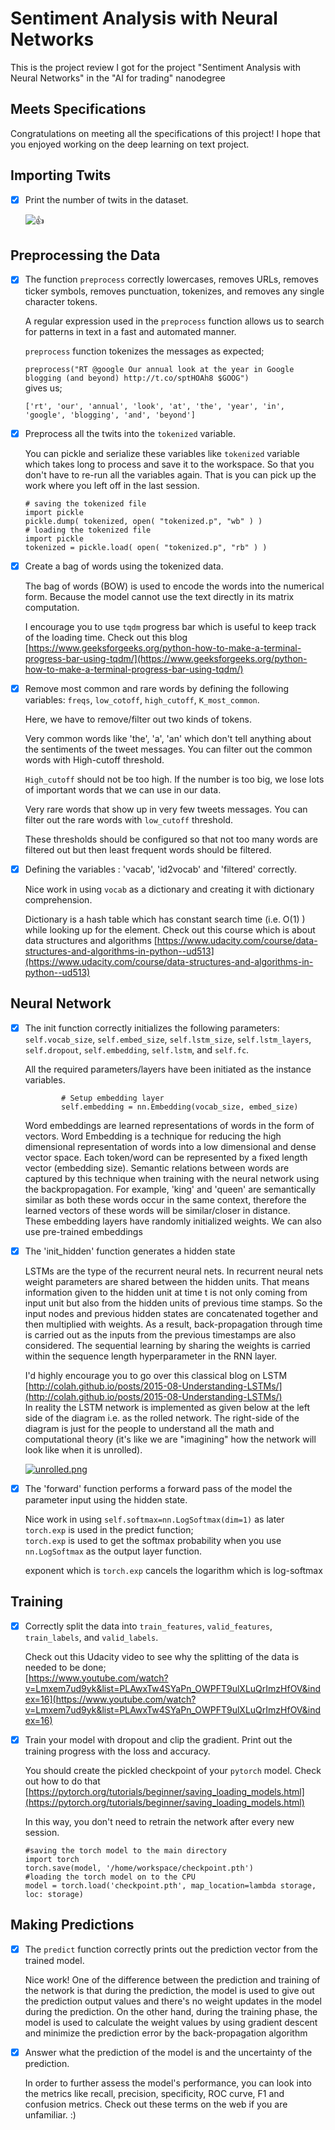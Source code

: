 # Sentiment Analysis with Neural Networks

This is the project review I got for the project "Sentiment Analysis with Neural Networks" in the "AI for trading" nanodegree



## Meets Specifications

Congratulations on meeting all the specifications of this project! I hope that you enjoyed working on the deep learning on text project.

## Importing Twits

- [x] Print the number of twits in the dataset.

	![:thumbsup:](https://review.udacity.com/assets/images/emojis/thumbsup.png ":thumbsup:")

## Preprocessing the Data

- [x] The function  `preprocess`  correctly lowercases, removes URLs, removes ticker symbols, removes punctuation, tokenizes, and removes any single character tokens.

	A regular expression used in the  `preprocess`  function allows us to search for patterns in text in a fast and automated manner.

	`preprocess`  function tokenizes the messages as expected;

	`preprocess("RT @google Our annual look at the year in Google blogging (and beyond) http://t.co/sptHOAh8 $GOOG")`  
gives us;

	`['rt', 'our', 'annual', 'look', 'at', 'the', 'year', 'in', 'google', 'blogging', 'and', 'beyond']`

- [x] Preprocess all the twits into the  `tokenized`  variable.

	You can pickle and serialize these variables like  `tokenized`  variable which takes long to process and save it to the workspace. So that you don't have to re-run all the variables again. That is you can pick up the work where you left off in the last session.

	```
	# saving the tokenized file 
	import pickle
	pickle.dump( tokenized, open( "tokenized.p", "wb" ) )
	# loading the tokenized file
	import pickle 
	tokenized = pickle.load( open( "tokenized.p", "rb" ) )
	```

- [x] Create a bag of words using the tokenized data.

	The bag of words (BOW) is used to encode the words into the numerical form. Because the model cannot use the text directly in its matrix computation.

	I encourage you to use  `tqdm`  progress bar which is useful to keep track of the loading time. Check out this blog  [https://www.geeksforgeeks.org/python-how-to-make-a-terminal-progress-bar-using-tqdm/](https://www.geeksforgeeks.org/python-how-to-make-a-terminal-progress-bar-using-tqdm/)

- [x] Remove most common and rare words by defining the following variables:  `freqs`,  `low_cotoff`,  `high_cutoff`,  `K_most_common`.

	Here, we have to remove/filter out two kinds of tokens.

	Very common words like 'the', 'a', 'an' which don't tell anything about the sentiments of the tweet messages. You can filter out the common words with High-cutoff threshold.

	`High_cutoff`  should not be too high. If the number is too big, we lose lots of important words that we can use in our data.

	Very rare words that show up in very few tweets messages. You can filter out the rare words with  `low_cutoff`  threshold.

	These thresholds should be configured so that not too many words are filtered out but then least frequent words should be filtered.

- [x] Defining the variables : 'vacab', 'id2vocab' and 'filtered' correctly.

	Nice work in using  `vocab`  as a dictionary and creating it with dictionary comprehension.

	Dictionary is a hash table which has constant search time (i.e. O(1) ) while looking up for the element. Check out this course which is about data structures and algorithms  [https://www.udacity.com/course/data-structures-and-algorithms-in-python--ud513](https://www.udacity.com/course/data-structures-and-algorithms-in-python--ud513)

## Neural Network

- [x] The init function correctly initializes the following parameters:  `self.vocab_size`,  `self.embed_size`,  `self.lstm_size`,  `self.lstm_layers`,  `self.dropout`,  `self.embedding`,  `self.lstm`, and  `self.fc`.

	All the required parameters/layers have been initiated as the instance variables.

	```
	        # Setup embedding layer
	        self.embedding = nn.Embedding(vocab_size, embed_size)
	```

	Word embeddings are learned representations of words in the form of vectors. Word Embedding is a technique for reducing the high dimensional representation of words into a low dimensional and dense vector space. Each token/word can be represented by a fixed length vector (embedding size). Semantic relations between words are captured by this technique when training with the neural network using the backpropagation. For example, 'king' and 'queen' are semantically similar as both these words occur in the same context, therefore the learned vectors of these words will be similar/closer in distance.  
These embedding layers have randomly initialized weights. We can also use pre-trained embeddings

- [x] The 'init_hidden' function generates a hidden state

	LSTMs are the type of the recurrent neural nets. In recurrent neural nets weight parameters are shared between the hidden units. That means information given to the hidden unit at time t is not only coming from input unit but also from the hidden units of previous time stamps. So the input nodes and previous hidden states are concatenated together and then multiplied with weights. As a result, back-propagation through time is carried out as the inputs from the previous timestamps are also considered. The sequential learning by sharing the weights is carried within the sequence length hyperparameter in the RNN layer.

	I'd highly encourage you to go over this classical blog on LSTM  [http://colah.github.io/posts/2015-08-Understanding-LSTMs/](http://colah.github.io/posts/2015-08-Understanding-LSTMs/)  
In reality the LSTM network is implemented as given below at the left side of the diagram i.e. as the rolled network. The right-side of the diagram is just for the people to understand all the math and computational theory (it's like we are "imagining" how the network will look like when it is unrolled).

	[![unrolled.png](https://udacity-reviews-uploads.s3.us-west-2.amazonaws.com/_attachments/35191/1634563588/unrolled.png)](https://udacity-reviews-uploads.s3.us-west-2.amazonaws.com/_attachments/35191/1634563588/unrolled.png)

- [x] The 'forward' function performs a forward pass of the model the parameter input using the hidden state.

	Nice work in using  `self.softmax=nn.LogSoftmax(dim=1)`  as later  `torch.exp`  is used in the predict function;  
`torch.exp`  is used to get the softmax probability when you use  `nn.LogSoftmax`  as the output layer function.

	exponent which is  `torch.exp`  cancels the logarithm which is log-softmax

## Training

- [x] Correctly split the data into  `train_features`,  `valid_features`,  `train_labels`, and  `valid_labels`.

	Check out this Udacity video to see why the splitting of the data is needed to be done;  
[https://www.youtube.com/watch?v=Lmxem7ud9yk&list=PLAwxTw4SYaPn_OWPFT9ulXLuQrImzHfOV&index=16](https://www.youtube.com/watch?v=Lmxem7ud9yk&list=PLAwxTw4SYaPn_OWPFT9ulXLuQrImzHfOV&index=16)

- [x] Train your model with dropout and clip the gradient. Print out the training progress with the loss and accuracy.

	You should create the pickled checkpoint of your  `pytorch`  model. Check out how to do that  [https://pytorch.org/tutorials/beginner/saving_loading_models.html](https://pytorch.org/tutorials/beginner/saving_loading_models.html)

	In this way, you don't need to retrain the network after every new session.

	```
	#saving the torch model to the main directory
	import torch
	torch.save(model, '/home/workspace/checkpoint.pth')
	#loading the torch model on to the CPU 
	model = torch.load('checkpoint.pth', map_location=lambda storage, loc: storage)
	```

## Making Predictions

- [x] The  `predict`  function correctly prints out the prediction vector from the trained model.

	Nice work! One of the difference between the prediction and training of the network is that during the prediction, the model is used to give out the prediction output values and there's no weight updates in the model during the prediction. On the other hand, during the training phase, the model is used to calculate the weight values by using gradient descent and minimize the prediction error by the back-propagation algorithm

- [x] Answer what the prediction of the model is and the uncertainty of the prediction.

	In order to further assess the model's performance, you can look into the metrics like recall, precision, specificity, ROC curve, F1 and confusion metrics. Check out these terms on the web if you are unfamiliar. :)

